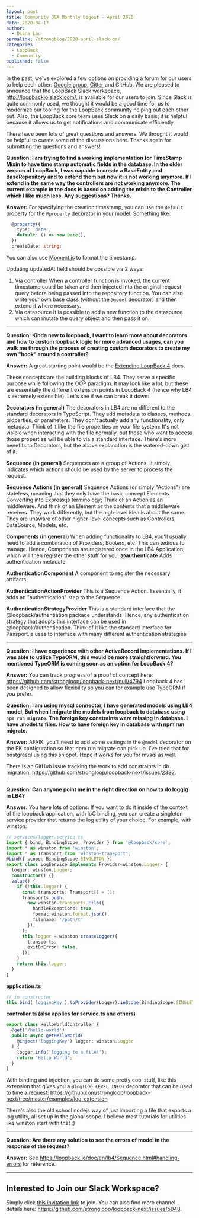 ```yaml
---
layout: post
title: Community Q&A Monthly Digest - April 2020
date: 2020-04-17
author:
  - Diana Lau
permalink: /strongblog/2020-april-slack-qa/
categories:
  - LoopBack
  - Community
published: false
---
```


In the past, we've explored a few options on providing a forum for our users to help each other: [Google group](https://groups.google.com/forum/#!forum/loopbackjs), [Gitter](https://gitter.im/strongloop/loopback) and GitHub. We are pleased to announce that the LoopBack Slack workspace, http://loopbackio.slack.com/, is available for our users to join. Since Slack is quite commonly used, we thought it would be a good time for us to modernize our tooling for the LoopBack community helping out each other out. Also, the LoopBack core team uses Slack on a daily basis; it is helpful because it allows us to get notifications and communicate efficiently.

There have been lots of great questions and answers. We thought it would be helpful to curate some of the discussions here. Thanks again for submitting the questions and answers! 

<!--more-->

**Question: I am trying to find a working implementation for TimeStamp Mixin to have time stamp automatic fields in the database. In the older version of LoopBack, I was capable to create a BaseEntity and BaseRepository and to extend them but now it is not working anymore. If I extend in the same way the controllers are not working anymore. The current example in the docs is based on adding the mixin to the Controller which I like much less. Any suggestions? Thanks.**

**Answer:** For specifying the creation timestamp, you can use the `default` property for the `@property` decorator in your model. Something like:
```ts
  @property({
    type: 'date',
    default: () => new Date(),
  })
  createDate: string;
```
You can also use [Moment.js](https://momentjs.com/) to format the timestamp. 

Updating updatedAt field should be possible via 2 ways:
1. Via controller
    When a controller function is invoked, the current timestamp could be taken and then injected into the original request query before being passed into the repository function.
    You can also write your own base class (without the `@model` decorator) and then extend it where necessary.
2. Via datasource
    It is possible to add a new function to the datasource which can mutate the query object and then pass it on.

---
**Question: Kinda new to loopback, I want to learn more about decorators and how to custom loopback logic for more advanced usages, can you walk me through the process of creating custom decorators to create my own "hook" around a controller?**

**Answer:** A great starting point would be the [Extending LoopBack 4](https://loopback.io/doc/en/lb4/Extending-LoopBack-4.html) docs.

These concepts are the building blocks of LB4. They serve a specific purpose while following the OOP paradigm.
It may look like a lot, but these are essentially the different extension points in LoopBack 4 (hence why LB4 is extremely extensible).
Let's see if we can break it down:

**Decorators (in general)**
The decorators in LB4 are no different to the standard decorators in TypeScript. They add metadata to classes, methods. properties, or parameters. They don't actually add any functionality, only metadata.
Think of it like the file properties on your file system: It's not visible when interacting with the file normally, but those who want to access those properties will be able to via a standard interface.
There's more benefits to Decorators, but the above explanation is the watered-down gist of it.

**Sequence (in general)**
Sequences are a group of Actions. It simply indicates which actions should be used by the server to process the request.

**Sequence Actions (in general)**
Sequence Actions (or simply "Actions") are stateless, meaning that they only have the basic concept Elements.
Converting into Express.js terminology; Think of an Action as an middleware. And think of an Element as the contents that a middleware receives. They work differently, but the high-level idea is about the same.
They are unaware of other higher-level concepts such as Controllers, DataSource, Models, etc.

**Components (in general)**
When adding functionality to LB4, you'll usually need to add a combination of Providers, Booters, etc. This can tedious to manage. Hence, Components are registered once in the LB4 Application, which will then register the other stuff for you.
**@authenticate**
Adds authentication metadata.

**AuthenticationComponent**
A component to register the necessary artifacts.

**AuthenticationActionProvider**
This is a Sequence Action. Essentially, it adds an "authentication" step to the Sequence.

**AuthenticationStrategyProvider**
This is a standard interface that the @loopback/authentiation package understands. Hence, any authentication strategy that adopts this interface can be used in @loopback/authentication. Think of it like the standard interface for Passport.js uses to interface with many different authentication strategies

---
**Question: I have experience with other ActiveRecord implementations. If I was able to utilize TypeORM, this would be more straightforward. You mentioned TypeORM is coming soon as an option for LoopBack 4?**

**Answer:** You can track progress of a proof of concept here: https://github.com/strongloop/loopback-next/pull/4794
Loopback 4 has been designed to allow flexibility so you can for example use TypeORM if you prefer.

**Question: I am using mysql connector,  I have generated models using LB4 model, But when I migrate the models from loopback to database using `npm run migrate`. The foreign key constraints were missing in database. I have <many>.model.ts files. How to have foreign key in database with npm run migrate.**

**Answer:** AFAIK, you’ll need to add some settings in the `@model` decorator on the FK configuration so that npm run migrate can pick up.
I’ve tried that for postgresql using [this snippet](https://github.com/dhmlau/loopback4-coffeeshop/blob/master/src/models/review.model.ts#L4-L15).  Hope it works for you for mysql as well.

There is an GitHub issue tracking the work to add constraints in db migration: https://github.com/strongloop/loopback-next/issues/2332.

---
**Question: Can anyone point me in the right direction on how to do loggig in LB4?**

**Answer:** You have lots of options.  If you want to do it inside of the context of the loopback application, with IoC binding, you can create a singleton service provider that returns the log utility of your choice.  For example, with winston:
```ts
// services/logger.service.ts
import { bind, BindingScope, Provider } from '@loopback/core';
import * as winston from 'winston';
import * as Transport from 'winston-transport';
@bind({ scope: BindingScope.SINGLETON })
export class LogService implements Provider<winston.Logger> {
  logger: winston.Logger;
  constructor() {}
  value() {
    if (!this.logger) {
      const transports: Transport[] = [];
      transports.push(
        new winston.transports.File({
          handleExceptions: true,
          format:winston.format.json(),
          filename: '/path/t'
        }),
      );
      this.logger = winston.createLogger({
        transports,
        exitOnError: false,
      });
    }
    return this.logger;
  }
}
```

**application.ts**
```ts
// in constructor
this.bind('loggingKey').toProvider(Logger).inScope(BindingScope.SINGLETON);
```

**controller.ts (also applies for service.ts and others)**
```ts
export class HelloWorldController {
  @get('/hello-world')
  public async getHelloWorld(
    @inject('loggingKey') logger: winston.Logger
  ) {
    logger.info('logging to a file!');
    return 'Hello World';
  }
}
```

With binding and injection, you can do some pretty cool stuff, like this extension that gives you a `@log(LOG_LEVEL.INFO)` decorator that can be used to time a request:
https://github.com/strongloop/loopback-next/tree/master/examples/log-extension

There's also the old school nodejs way of just importing a file that exports a log utility, all set up in the global scope. I believe most tutorials for utilities like winston start with that :)

--- 
**Question: Are there any solution to see the errors of model in the response of the request?**

**Answer:** See https://loopback.io/doc/en/lb4/Sequence.html#handling-errors for reference.

--- 

## Interested to Join our Slack Workspace?
Simply click [this invitation link](https://join.slack.com/t/loopbackio/shared_invite/zt-8lbow73r-SKAKz61Vdao~_rGf91pcsw) to join. You can also find more channel details here: https://github.com/strongloop/loopback-next/issues/5048.
